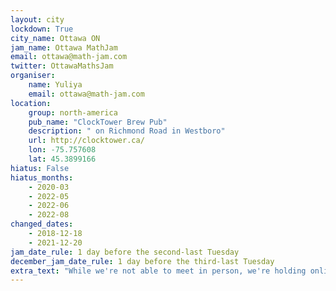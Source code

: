 ```yaml
---
layout: city                                           
lockdown: True
city_name: Ottawa ON                                                               
jam_name: Ottawa MathJam
email: ottawa@math-jam.com
twitter: OttawaMathsJam
organiser:
    name: Yuliya
    email: ottawa@math-jam.com
location:
    group: north-america
    pub_name: "ClockTower Brew Pub"
    description: " on Richmond Road in Westboro"
    url: http://clocktower.ca/
    lon: -75.757608
    lat: 45.3899166
hiatus: False
hiatus_months:
    - 2020-03
    - 2022-05
    - 2022-06
    - 2022-08
changed_dates:
    - 2018-12-18
    - 2021-12-20
jam_date_rule: 1 day before the second-last Tuesday
december_jam_date_rule: 1 day before the third-last Tuesday
extra_text: "While we're not able to meet in person, we're holding online MathJams via Zoom - contact the organisers for more details."
---
```

